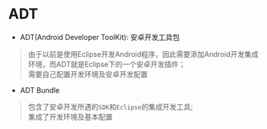# ADT

- ADT(Android Developer ToolKit): 安卓开发工具包
> 由于以前是使用Eclipse开发Android程序，因此需要添加Android开发集成环境，而ADT就是Eclipse下的一个安卓开发插件；  
> 需要自己配置开发环境及安卓开发配置

- ADT Bundle 
> 包含了安卓开发所遇的`SDK`和`Eclipse`的集成开发工具;  
> 集成了开发环境及基本配置